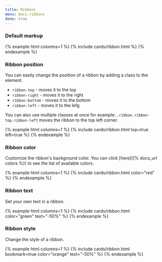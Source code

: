 ```yaml
---
title: Ribbons
menu: docs.ribbons
done: true
---
```


### Default markup

{% example html columns=1 %}
{% include cards/ribbon.html %}
{% endexample %}

### Ribbon position

You can easily change the position of a ribbon by adding a class to the element.

- `ribbon-top` - moves it to the top
- `ribbon-right` - moves it to the right
- `ribbon-bottom` - moves it to the bottom
- `ribbon-left` - moves it to the lefg

You can also use multiple classes at once for example: `.ribbon.ribbon-top.ribbon-left` moves the ribbon to the top left corner.

{% example html columns=1 %}
{% include cards/ribbon.html top=true left=true %}
{% endexample %}

### Ribbon color

Customize the ribbon's background color. You can click [here]({% docs_url colors %}) to see the list of available colors.

{% example html columns=1 %}
{% include cards/ribbon.html color="red" %}
{% endexample %}

### Ribbon text

Set your own text in a ribbon.

{% example html columns=1 %}
{% include cards/ribbon.html color="green" text="-50%" %}
{% endexample %}

### Ribbon style

Change the style of a ribbon. 

{% example html columns=1 %}
{% include cards/ribbon.html bookmark=true color="orange" text="-50%" %}
{% endexample %}
